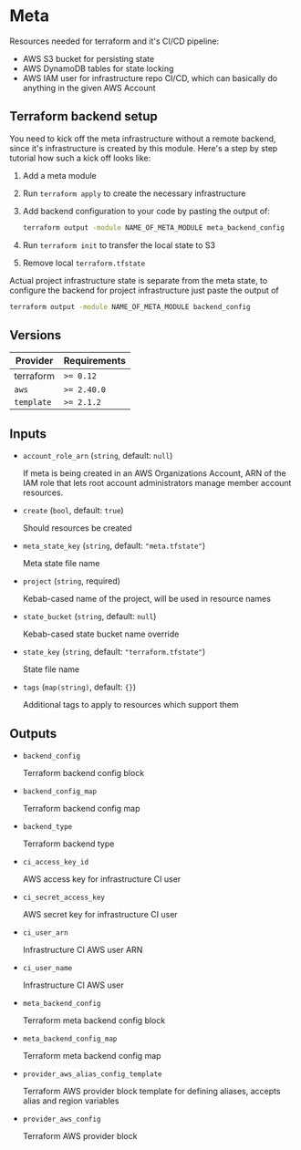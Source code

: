 # Meta

Resources needed for terraform and it's CI/CD pipeline:

- AWS S3 bucket for persisting state
- AWS DynamoDB tables for state locking
- AWS IAM user for infrastructure repo CI/CD, which can basically do anything in the given AWS Account

## Terraform backend setup

You need to kick off the meta infrastructure without a remote backend, since it's infrastructure is created by this module.
Here's a step by step tutorial how such a kick off looks like:

1. Add a meta module
2. Run `terraform apply` to create the necessary infrastructure
3. Add backend configuration to your code by pasting the output of:

    ```sh
    terraform output -module NAME_OF_META_MODULE meta_backend_config
    ```

3. Run `terraform init` to transfer the local state to S3
4. Remove local `terraform.tfstate`

Actual project infrastructure state is separate from the meta state, to configure the backend for project infrastructure just paste the output of

```sh
terraform output -module NAME_OF_META_MODULE backend_config
```

<!-- bin/docs -->

## Versions

| Provider | Requirements |
|-|-|
| terraform | `>= 0.12` |
| `aws` | `>= 2.40.0` |
| `template` | `>= 2.1.2` |

## Inputs

* `account_role_arn` (`string`, default: `null`)

    If meta is being created in an AWS Organizations Account, ARN of the IAM role that lets root account administrators manage member account resources.

* `create` (`bool`, default: `true`)

    Should resources be created

* `meta_state_key` (`string`, default: `"meta.tfstate"`)

    Meta state file name

* `project` (`string`, required)

    Kebab-cased name of the project, will be used in resource names

* `state_bucket` (`string`, default: `null`)

    Kebab-cased state bucket name override

* `state_key` (`string`, default: `"terraform.tfstate"`)

    State file name

* `tags` (`map(string)`, default: `{}`)

    Additional tags to apply to resources which support them



## Outputs

* `backend_config`

    Terraform backend config block

* `backend_config_map`

    Terraform backend config map

* `backend_type`

    Terraform backend type

* `ci_access_key_id`

    AWS access key for infrastructure CI user

* `ci_secret_access_key`

    AWS secret key for infrastructure CI user

* `ci_user_arn`

    Infrastructure CI AWS user ARN

* `ci_user_name`

    Infrastructure CI AWS user

* `meta_backend_config`

    Terraform meta backend config block

* `meta_backend_config_map`

    Terraform meta backend config map

* `provider_aws_alias_config_template`

    Terraform AWS provider block template for defining aliases, accepts alias and region variables

* `provider_aws_config`

    Terraform AWS provider block
